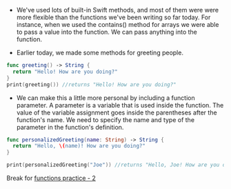 - We've used lots of built-in Swift methods, and most of them were were more flexible than the functions we've been writing so far today. For instance, when we used the contains() method for arrays we were able to pass a value into the function. We can pass anything into the function.


- Earlier today, we made some methods for greeting people.
```Swift
func greeting() -> String {
  return "Hello! How are you doing?"
}
print(greeting()) //returns "Hello! How are you doing?"
```
- We can make this a little more personal by including a function parameter. A parameter is a variable that is used inside the function. The value of the variable assignment goes inside the parentheses after the function's name. We need to specify the name and type of the parameter in the function's definition.
```Swift
func personalizedGreeting(name: String) -> String {
  return "Hello, \(name)! How are you doing?"
}

print(personalizedGreeting("Joe")) //returns "Hello, Joe! How are you doing?"
```
Break for [functions practice - 2](https://github.com/upperlinecode/intro-to-swift/tree/master/day-2/FunctionsPractice2.playground)

